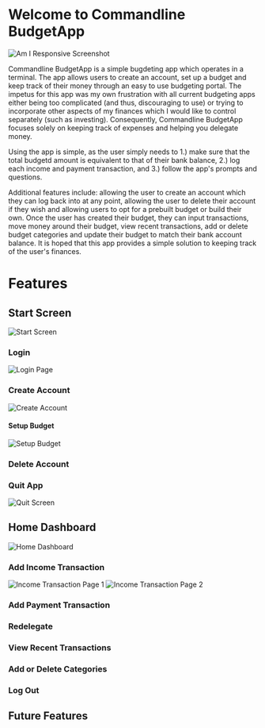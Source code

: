 # Welcome to Commandline BudgetApp

![Am I Responsive Screenshot](assets/images/am_i_responsive.png)

Commandline BudgetApp is a simple bugdeting app which operates in a terminal. The app allows users to create an account, set up a budget and keep track of their money through an easy to use budgeting portal. The impetus for this app was my own frustration with all current budgeting apps either being too complicated (and thus, discouraging to use) or trying to incorporate other aspects of my finances which I would like to control separately (such as investing). Consequently, Commandline BudgetApp focuses solely on keeping track of expenses and helping you delegate money. 

Using the app is simple, as the user simply needs to 1.) make sure that the total budgetd amount is equivalent to that of their bank balance, 2.) log each income and payment transaction, and 3.) follow the app's prompts and questions.

Additional features include: allowing the user to create an account which they can log back into at any point, allowing the user to delete their account if they wish and allowing users to opt for a prebuilt budget or build their own. Once the user has created their budget, they can input transactions, move money around their budget, view recent transactions, add or delete budget categories and update their budget to match their bank account balance. It is hoped that this app provides a simple solution to keeping track of the user's finances.

# Features

## Start Screen
![Start Screen](assets/images/start_screen.png)

### Login
![Login Page](assets/images/login.png)

### Create Account
![Create Account](assets/images/create_account.png)

#### Setup Budget
![Setup Budget](assets/images/create_budget.png)

### Delete Account

### Quit App
![Quit Screen](assets/images/quit_screen.png)

## Home Dashboard
![Home Dashboard](assets/images/home_dashboard.png)

### Add Income Transaction
![Income Transaction Page 1](assets/images/income_transaction_1.png)
![Income Transaction Page 2](assets/images/income_transaction_2.png)

### Add Payment Transaction

### Redelegate 

### View Recent Transactions

### Add or Delete Categories

### Log Out

## Future Features